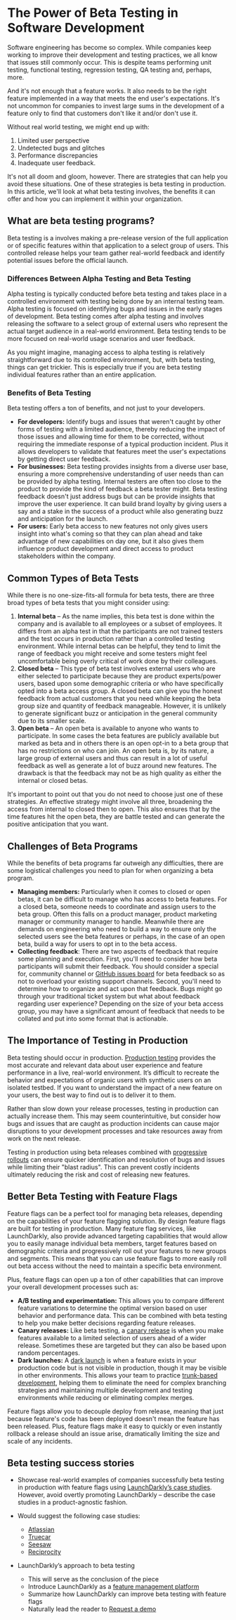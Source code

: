 # The Power of Beta Testing in Software Development

Software engineering has become so complex. While companies keep working to improve their development and testing practices, we all know that issues still commonly occur. This is despite teams performing unit testing, functional testing, regression testing, QA testing and, perhaps, more.

And it's not enough that a feature works. It also needs to be the right feature implemented in a way that meets the end user's expectations. It's not uncommon for companies to invest large sums in the development of a feature only to find that customers don't like it and/or don't use it.

Without real world testing, we might end up with:

1. Limited user perspective
2. Undetected bugs and glitches
3. Performance discrepancies
4. Inadequate user feedback.

It's not all doom and gloom, however. There are strategies that can help you avoid these situations. One of these strategies is beta testing in production. In this article, we'll look at what beta testing involves, the benefits it can offer and how you can implement it within your organization.

## What are beta testing programs?

Beta testing is a involves making a pre-release version of the full application or of specific features within that application to a select group of users. This controlled release helps your team gather real-world feedback and identify potential issues before the official launch.

### Differences Between Alpha Testing and Beta Testing

Alpha testing is typically conducted before beta testing and takes place in a controlled environment with testing being done by an internal testing team. Alpha testing is focused on identifying bugs and issues in the early stages of development. Beta testing comes after alpha testing and involves releasing the software to a select group of external users who represent the actual target audience in a real-world environment. Beta testing tends to be more focused on real-world usage scenarios and user feedback.

As you might imagine, managing access to alpha testing is relatively straightforward due to its controlled environment, but, with beta testing, things can get trickier. This is especially true if you are beta testing individual features rather than an entire application.

### Benefits of Beta Testing

Beta testing offers a ton of benefits, and not just to your developers.

- **For developers:** Identify bugs and issues that weren't caught by other forms of testing with a limited audience, thereby reducing the impact of those issues and allowing time for them to be corrected, without requiring the immediate response of a typical production incident. Plus it allows developers to validate that features meet the user's expectations by getting direct user feedback.
- **For businesses:** Beta testing provides insights from a diverse user base, ensuring a more comprehensive understanding of user needs than can be provided by alpha testing. Internal testers are often too close to the product to provide the kind of feedback a beta tester might. Beta testing feedback doesn't just address bugs but can be provide insights that improve the user experience. It can build brand loyalty by giving users a say and a stake in the success of a product while also generating buzz and anticipation for the launch.
- **For users:** Early beta access to new features not only gives users insight into what's coming so that they can plan ahead and take advantage of new capabilities on day one, but it also gives them influence product development and direct access to product stakeholders within the company.

## Common Types of Beta Tests

While there is no one-size-fits-all formula for beta tests, there are three broad types of beta tests that you might consider using:

1. **Internal beta** – As the name implies, this beta test is done within the company and is available to all employees or a subset of employees. It differs from an alpha test in that the participants are not trained testers and the test occurs in production rather than a controlled testing environment. While internal betas can be helpful, they tend to limit the range of feedback you might receive and some testers might feel uncomfortable being overly critical of work done by their colleagues.
2. **Closed beta** – This type of beta test involves external users who are either selected to participate because they are product experts/power users, based upon some demographic criteria or who have specifically opted into a beta access group. A closed beta can give you the honest feedback from actual customers that you need while keeping the beta group size and quantity of feedback manageable. However, it is unlikely to generate significant buzz or anticipation in the general community due to its smaller scale.
3. **Open beta** – An open beta is available to anyone who wants to participate. In some cases the beta features are publicly available but marked as beta and in others there is an open opt-in to a beta group that has no restrictions on who can join. An open beta is, by its nature, a large group of external users and thus can result in a lot of useful feedback as well as generate a lot of buzz around new features. The drawback is that the feedback may not be as high quality as either the internal or closed betas.

It's important to point out that you do not need to choose just one of these strategies. An effective strategy might involve all three, broadening the access from internal to closed then to open. This also ensures that by the time features hit the open beta, they are battle tested and can generate the positive anticipation that you want.

## Challenges of Beta Programs

While the benefits of beta programs far outweigh any difficulties, there are some logistical challenges you need to plan for when organizing a beta program.

- **Managing members:** Particularly when it comes to closed or open betas, it can be difficult to manage who has access to beta features. For a closed beta, someone needs to coordinate and assign users to the beta group. Often this falls on a product manager, product marketing manager or community manager to handle. Meanwhile there are demands on engineering who need to build a way to ensure only the selected users see the beta features or perhaps, in the case of an open beta, build a way for users to opt in to the beta access.
- **Collecting feedback**: There are two aspects of feedback that require some planning and execution. First, you'll need to consider how beta participants will submit their feedback. You should consider a special for, community channel or [GitHub issues board](https://github.com/features/issues) for beta feedback so as not to overload your existing support channels. Second, you'll need to determine how to organize and act upon that feedback. Bugs might go through your traditional ticket system but what about feedback regarding user experience? Depending on the size of your beta access group, you may have a significant amount of feedback that needs to be collated and put into some format that is actionable.

## The Importance of Testing in Production

Beta testing should occur in production. [Production testing](https://launchdarkly.com/blog/testing-in-production-for-safety-and-sanity/) provides the most accurate and relevant data about user experience and feature performance in a live, real-world environment. It’s difficult to recreate the behavior and expectations of organic users with synthetic users on an isolated testbed. If you want to understand the impact of a new feature on your users, the best way to find out is to deliver it to them.

Rather than slow down your release processes, testing in production can actually increase them. This may seem counterintuitive, but consider how bugs and issues that are caught as production incidents can cause major disruptions to your development processes and take resources away from work on the next release. 

Testing in production using beta releases combined with [progressive rollouts](https://launchdarkly.com/blog/tips-tricks-how-to-automate-percentage-rollouts/) can ensure quicker identification and resolution of bugs and issues while limiting their "blast radius". This can prevent costly incidents ultimately reducing the risk and cost of releasing new features.

## Better Beta Testing with Feature Flags

Feature flags can be a perfect tool for managing beta releases, depending on the capabilities of your feature flagging solution. By design feature flags are built for testing in production. Many feature flag services, like LaunchDarkly, also provide advanced targeting capabilities that would allow you to easily manage individual beta members, target features based on demographic criteria and progressively roll out your features to new groups and segments. This means that you can use feature flags to more easily roll out beta access without the need to maintain a specific beta environment.

Plus, feature flags can open up a ton of other capabilities that can improve your overall development processes such as:

- **A/B testing and experimentation:** This allows you to compare different feature variations to determine the optimal version based on user behavior and performance data. This can be combined with beta testing to help you make better decisions regarding feature releases.
- **Canary releases:** Like beta testing, a [canary release](https://launchdarkly.com/blog/what-is-a-canary-release/) is when you make features available to a limited selection of users ahead of a wider release. Sometimes these are targeted but they can also be based upon random percentages.
- **Dark launches:** A [dark launch](https://docs.launchdarkly.com/guides/infrastructure/deployment-strategies#deployment-and-release) is when a feature exists in your production code but is not visible in production, though it may be visible in other environments. This allows your team to practice [trunk-based development](https://launchdarkly.com/blog/introduction-to-trunk-based-development/), helping them to eliminate the need for complex branching strategies and maintaining multiple development and testing environments while reducing or eliminating complex merges. 

Feature flags allow you to decouple deploy from release, meaning that just because feature's code has been deployed doesn't mean the feature has been released. Plus, feature flags make it easy to quickly or even instantly rollback a release should an issue arise, dramatically limiting the size and scale of any incidents.

## Beta testing success stories

- Showcase real-world examples of companies successfully beta testing in production with feature flags using [LaunchDarkly’s case studies](https://launchdarkly.com/case-studies/). However, avoid overtly promoting LaunchDarkly – describe the case studies in a product-agnostic fashion.
- Would suggest the following case studies:
  - [Atlassian](https://launchdarkly.com/case-studies/atlassian/)
  - [Truecar](https://launchdarkly.com/case-studies/truecar/)
  - [Seesaw](https://launchdarkly.com/case-studies/seesaw/)
  - [Reciprocity](https://launchdarkly.com/case-studies/reciprocity/)

- LaunchDarkly’s approach to beta testing
  - This will serve as the conclusion of the piece
  - Introduce LaunchDarkly as a [feature management platform](https://launchdarkly.com/features/feature-lifecycle-management/)
  - Summarize how LaunchDarkly can improve beta testing with feature flags
  - Naturally lead the reader to [Request a demo](https://launchdarkly.com/request-a-demo/)